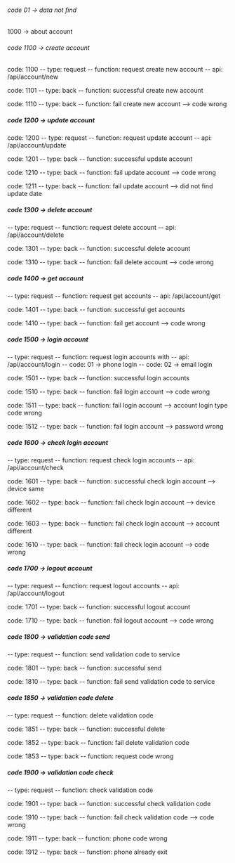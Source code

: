 
###### code 01 -> data not find ######


1000 -> about account
###### code 1100 -> create account ######

code: 1100
-- type: request
-- function: request create new account
-- api: /api/account/new

code: 1101
-- type: back
-- function: successful create new account

code: 1110
-- type: back
-- function: fail create new account --> code wrong






##### code 1200 -> update account ######

code: 1200
-- type: request
-- function: request update account
-- api: /api/account/update

code: 1201
-- type: back
-- function: successful update account

code: 1210
-- type: back
-- function: fail update account --> code wrong

code: 1211
-- type: back
-- function: fail update account --> did not find update date





##### code 1300 -> delete account #####
-- type: request
-- function: request delete account
-- api: /api/account/delete

code: 1301
-- type: back
-- function: successful delete account

code: 1310
-- type: back
-- function: fail delete account --> code wrong






##### code 1400 -> get account #####
-- type: request
-- function: request get accounts
-- api: /api/account/get

code: 1401
-- type: back
-- function: successful get accounts

code: 1410
-- type: back
-- function: fail get account --> code wrong




##### code 1500 -> login account #####
-- type: request
-- function: request login accounts with 
-- api: /api/account/login
-- code: 01 -> phone login
-- code: 02 -> email login

code: 1501
-- type: back
-- function: successful login accounts

code: 1510
-- type: back
-- function: fail login account --> code wrong

code: 1511
-- type: back
-- function: fail login account --> account login type code wrong

code: 1512
-- type: back
-- function: fail login account --> password wrong



##### code 1600 -> check login account #####
-- type: request
-- function: request check login accounts
-- api: /api/account/check

code: 1601
-- type: back
-- function: successful check login account --> device same

code: 1602
-- type: back
-- function: fail check login account --> device different

code: 1603
-- type: back
-- function: fail check login account --> account different

code: 1610
-- type: back
-- function: fail check login account --> code wrong




##### code 1700 -> logout account #####
-- type: request
-- function: request logout accounts
-- api: /api/account/logout

code: 1701
-- type: back
-- function: successful logout account

code: 1710
-- type: back
-- function: fail logout account --> code wrong




##### code 1800 -> validation code send #####
-- type: request
-- function: send validation code to service

code: 1801
-- type: back
-- function: successful send 

code: 1810
-- type: back
-- function: fail send validation code to service



##### code 1850 -> validation code delete #####
-- type: request
-- function: delete validation code 

code: 1851
-- type: back
-- function: successful delete

code: 1852
-- type: back
-- function: fail delete validation code 

code: 1853
-- type: back
-- function: request code wrong




##### code 1900 -> validation code check #####
-- type: request
-- function: check validation code

code: 1901
-- type: back
-- function: successful check validation code

code: 1910
-- type: back
-- function: fail check validation code --> code wrong

code: 1911
-- type: back
-- function: phone code wrong

code: 1912
-- type: back
-- function: phone already exit



